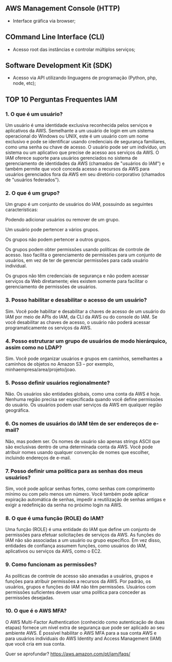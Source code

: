 
## AWS Management Console (HTTP)
 - Interface gráfica via browser;

## COmmand Line Interface (CLI)
 - Acesso root das instâncias e controlar múltiplos serviços;

## Software Development Kit (SDK)
 - Acesso via API utilizando linguagens de programação (Python, php, node, etc);

## TOP 10 Perguntas Frequentes IAM

### 1. O que é um usuário?

Um usuário é uma identidade exclusiva reconhecida pelos serviços e aplicativos da AWS. Semelhante a um usuário de login em um sistema operacional do Windows ou UNIX, este é um usuário com um nome exclusivo e pode se identificar usando credenciais de segurança familiares, como uma senha ou chave de acesso. O usuário pode ser um indivíduo, um sistema ou um aplicativo que precise de acesso aos serviços da AWS. O IAM oferece suporte para usuários gerenciados no sistema de gerenciamento de identidades da AWS (chamados de "usuários do IAM") e também permite que você conceda acesso a recursos da AWS para usuários gerenciados fora da AWS em seu diretório corporativo (chamados de "usuários federados").

### 2. O que é um grupo?
Um grupo é um conjunto de usuários do IAM, possuindo as seguintes características:

Podendo adicionar usuários ou remover de um grupo.

Um usuário pode pertencer a vários grupos.

Os grupos não podem pertencer a outros grupos.

Os grupos podem obter permissões usando políticas de controle de acesso. Isso facilita o gerenciamento de permissões para um conjunto de usuários, em vez de ter de gerenciar permissões para cada usuário individual.

Os grupos não têm credenciais de segurança e não podem acessar serviços da Web diretamente; eles existem somente para facilitar o gerenciamento de permissões de usuários.

### 3. Posso habilitar e desabilitar o acesso de um usuário?

Sim. Você pode habilitar e desabilitar a chaves de acesso de um usuário do IAM por meio de APIs do IAM, da CLI da AWS ou do console do IAM. Se você desabilitar as chaves de acesso, o usuário não poderá acessar programaticamente os serviços da AWS.

### 4. Posso estruturar um grupo de usuários de modo hierárquico, assim como no LDAP?
Sim. Você pode organizar usuários e grupos em caminhos, semelhantes a caminhos de objetos no Amazon S3 – por exemplo, minhaempresa/area/projeto/joao.

### 5. Posso definir usuários regionalmente?
Não. Os usuários são entidades globais, como uma conta da AWS é hoje. Nenhuma região precisa ser especificada quando você define permissões do usuário. Os usuários podem usar serviços da AWS em qualquer região geográfica.

### 6. Os nomes de usuários do IAM têm de ser endereços de e-mail?

Não, mas podem ser. Os nomes de usuário são apenas strings ASCII que são exclusivas dentro de uma determinada conta da AWS. Você pode atribuir nomes usando qualquer convenção de nomes que escolher, incluindo endereços de e-mail.

### 7. Posso definir uma política para as senhas dos meus usuários?

Sim, você pode aplicar senhas fortes, como senhas com comprimento mínimo ou com pelo menos um número. Você também pode aplicar expiração automática de senhas, impedir a reutilização de senhas antigas e exigir a redefinição da senha no próximo login na AWS.

### 8. O que é uma função (ROLE) do IAM?

Uma função (ROLE) é uma entidade do IAM que define um conjunto de permissões para efetuar solicitações de serviços da AWS. As funções do IAM não são associadas a um usuário ou grupo específico. Em vez disso, entidades de confiança assumem funções, como usuários do IAM, aplicativos ou serviços da AWS, como o EC2.

### 9. Como funcionam as permissões?

As políticas de controle de acesso são anexadas a usuários, grupos e funções para atribuir permissões a recursos da AWS. Por padrão, os usuários, grupos e funções do IAM não têm permissões. Usuários com permissões suficientes devem usar uma política para conceder as permissões desejadas.

### 10. O que é o AWS MFA?

O AWS Multi-Factor Authentication (conhecido como autenticação de duas etapas) fornece um nível extra de segurança que pode ser aplicado ao seu ambiente AWS. É possível habilitar o AWS MFA para a sua conta AWS e para usuários individuais do AWS Identity and Access Management (IAM) que você cria em sua conta.


Quer se aprofundar? https://aws.amazon.com/pt/iam/faqs/

